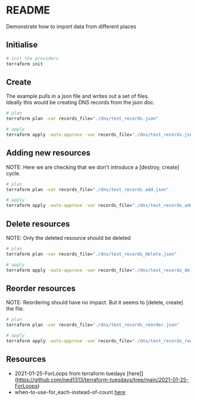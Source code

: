 # README

Demonstrate how to import data from different places

## Initialise

```sh
# init the providers
terraform init
```

## Create

The example pulls in a json file and writes out a set of files.  
Ideally this would be creating DNS records from the json doc.  

```sh
# plan
terraform plan -var records_file="./dns/test_records.json"

# apply 
terraform apply -auto-approve -var records_file="./dns/test_records.json"
```

## Adding new resources

NOTE: Here we are checking that we don't introduce a [destroy, create] cycle.  

```sh
# plan
terraform plan -var records_file="./dns/test_records_add.json"

# apply 
terraform apply -auto-approve -var records_file="./dns/test_records_add.json"
```

## Delete resources

NOTE: Only the deleted resource should be deleted  

```sh
# plan
terraform plan -var records_file="./dns/test_records_delete.json"

# apply 
terraform apply -auto-approve -var records_file="./dns/test_records_delete.json"
```

## Reorder resources

NOTE: Reordering should have no impact. But it seems to [delete, create] the file.  

```sh
# plan
terraform plan -var records_file="./dns/test_records_reorder.json"

# apply 
terraform apply -auto-approve -var records_file="./dns/test_records_reorder.json"
```

## Resources

* 2021-01-25-ForLoops from terraform tuedays [here]](https://github.com/ned1313/terraform-tuesdays/tree/main/2021-01-25-ForLoops)  
* when-to-use-for_each-instead-of-count [here](https://www.terraform.io/language/meta-arguments/count#when-to-use-for_each-instead-of-count)  